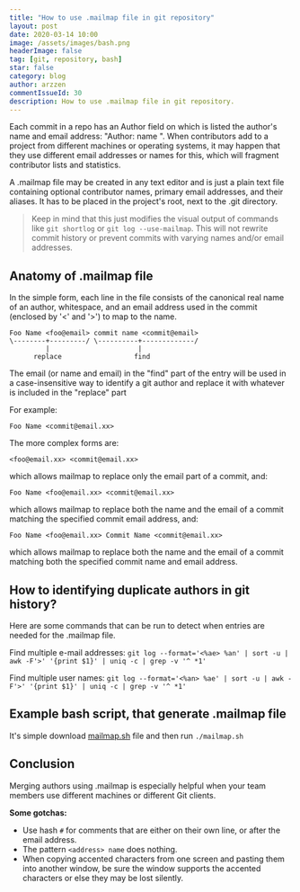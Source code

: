 ```yaml
---
title: "How to use .mailmap file in git repository"
layout: post
date: 2020-03-14 10:00
image: /assets/images/bash.png
headerImage: false
tag: [git, repository, bash]
star: false
category: blog
author: arzzen
commentIssueId: 30
description: How to use .mailmap file in git repository.
---
```


Each commit in a repo has an Author field on which is listed the author's name and email 
address: "Author: name ". 
When contributors add to a project from different machines or operating systems, 
it may happen that they use different email addresses or names for this, which will fragment contributor lists and statistics.

A .mailmap file may be created in any text editor and is just a plain text file 
containing optional contributor names, primary email addresses, and their aliases. 
It has to be placed in the project's root, next to the .git directory.

> Keep in mind that this just modifies the visual output of commands like `git shortlog` or `git log --use-mailmap`. 
This will not rewrite commit history or prevent commits with varying names and/or email addresses.

## Anatomy of .mailmap file

In the simple form, each line in the file consists of the canonical
real name of an author, whitespace, and an email address used in the
commit (enclosed by '<' and '>') to map to the name. 

```
Foo Name <foo@email> commit name <commit@email>
\--------+---------/ \----------+-------------/
         |                      |
      replace                  find
```

The email (or name and email) in the "find" part of the entry will be used in a case-insensitive way to 
identify a git author and replace it with whatever is included in the "replace" part

For example:
```
Foo Name <commit@email.xx>
```

The more complex forms are:
```
<foo@email.xx> <commit@email.xx>
```

which allows mailmap to replace only the email part of a commit, and:
```
Foo Name <foo@email.xx> <commit@email.xx>
```

which allows mailmap to replace both the name and the email of a
commit matching the specified commit email address, and:
```
Foo Name <foo@email.xx> Commit Name <commit@email.xx>
```

which allows mailmap to replace both the name and the email of a
commit matching both the specified commit name and email address.

## How to identifying duplicate authors in git history?

Here are some commands that can be run to detect when entries are needed for the .mailmap file.

Find multiple e-mail addresses:
`git log --format='<%ae> %an' | sort -u | awk -F'>' '{print $1}' | uniq -c | grep -v '^ *1'`

Find multiple user names:
`git log --format='<%an> %ae' | sort -u | awk -F'>' '{print $1}' | uniq -c | grep -v '^ *1'`

## Example bash script, that generate .mailmap file

It's simple download [mailmap.sh](https://gist.githubusercontent.com/arzzen/584d75b0da8190d747e9db8b9d47522d/raw/c24a3b56f7d20916218085b80ccec28c3610b13b/mailmap.sh) file 
and then run `./mailmap.sh`

<script src="https://gist.github.com/arzzen/584d75b0da8190d747e9db8b9d47522d.js"></script>

## Conclusion

Merging authors using .mailmap is especially helpful when your team members use different machines or different Git clients.

**Some gotchas:**
- Use hash `#` for comments that are either on their own line, or after the email address.
- The pattern `<address> name` does nothing.
- When copying accented characters from one screen and pasting them into another window, be sure the window supports the accented characters or else they may be lost silently.
